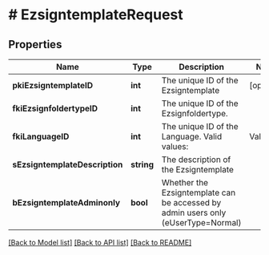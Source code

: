 # # EzsigntemplateRequest

## Properties

Name | Type | Description | Notes
------------ | ------------- | ------------- | -------------
**pkiEzsigntemplateID** | **int** | The unique ID of the Ezsigntemplate | [optional]
**fkiEzsignfoldertypeID** | **int** | The unique ID of the Ezsignfoldertype. |
**fkiLanguageID** | **int** | The unique ID of the Language.  Valid values:  |Value|Description| |-|-| |1|French| |2|English| |
**sEzsigntemplateDescription** | **string** | The description of the Ezsigntemplate |
**bEzsigntemplateAdminonly** | **bool** | Whether the Ezsigntemplate can be accessed by admin users only (eUserType&#x3D;Normal) |

[[Back to Model list]](../../README.md#models) [[Back to API list]](../../README.md#endpoints) [[Back to README]](../../README.md)
